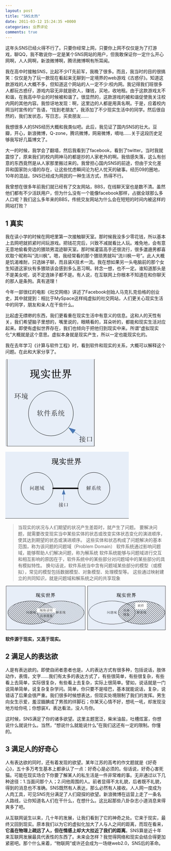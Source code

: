 ```yaml
---
layout: post
title: "SNS太热"
date: 2011-03-12 15:24:35 +0000
categories: 业界评论
comments: true
---
```


这年头SNS已经火得不行了。只要你经常上网，只要你上网不仅仅是为了打游戏，聊QQ，我不敢说你一定是某个SNS网站的用户，但我敢保证你一定什么开心网啊，人人网啊，新浪微博啊，腾讯微博啊有所耳闻。

我在高中时接触SNS，比起不少IT先前军，我晚了很多。而且，我当时的目的很搞笑：仅仅是为了玩一款现在看起来无聊到一定境界的web游戏《古惑仔》。知道这款游戏的人大概不多，但知道这个网站的人一定不少:校内网。我记得我们班很多人都玩古惑仔，游戏内容无非就是砍人，赚钱，买地，收地租。由于这款游戏太不和谐，在我高中毕业的时候被和谐了。很显然的，这款游戏的被和谐促使我关注校内网的其他内容。我惊讶地发现：啊，这里边的人都是用真名啊。于是，应着校内网当时宣传的广告语，“找到老朋友”，我添加了不少现实生活中的同学。然后很自然的，我们发状态，写日志，买卖朋友……

我想很多人的SNS经历大概和我类似吧。此后，我见证了国内SNS的壮大。豆瓣，开心，新浪微博，Q-zone，腾讯微博，网易微博，嘀咕……关于这段历史足够我写好几篇博文了。

<!--more-->

大一的时候，我学会了翻墙，然后我看到了facebook，看到了twitter。当时我就震惊了，原来我们的校内网神马的都是抄的人家老外的啊。我倍感失落，这么有创意的东西竟然是从人家那里搬过来的。我曾担心国内SNS的前途，但由于文化差异和国家防火墙的存在，让这些忧虑瞬间沦为杞人忧天的破事。经历09的圈地，10年的混战，SNS已经成为网民的一种生活方式，热得不行。

我曾想在很多年前我们就已经有了交友网站，BBS，在线聊天室也是数不清。虽然他们都有不少活跃用户，但为什么没有一个能像facebook那样，占据全球那么多人口呢？我们这么多年来的BBS，传统交友网站为什么会在短短的时间内被这样的网站打败？

## 1 真实

我在读小学的时候在网吧里第一次接触聊天室。那时候我没多少零花钱，所以基本上去网吧就抓紧时间玩游戏。把钱花完后，兴致不减就看比人玩。难免地，会有意无意地偷看旁边的猥琐男混迹聊天室。那时候灌篮高手还很流行，很多邋遢男都喜欢取个昵称叫“流川枫”。嗯，我经常看的那个猥琐男就叫“流川枫一号”。此人大概是饥渴难耐，只选妹子聊，而且装X技术一流。我在想如果另一头电脑前的那个女生知道这家伙有多猥琐该会感到多么恶习啊。转念一想，也不一定。谁知道那头是不是美女呢，说不定连妹子都不是。有人说，在互联网上你根本不知道在和你聊天的那人是条狗。真有道理！

今年一部很红的电影《社交网络》讲述了Facebook创始人马克扎克伯格的创业史，其中就提到：相比于MySpace这样纯虚拟的社交网站，人们更关心现实生活中的同学，朋友和亲人在干些什么。

比起虚无缥缈的东西，我们更看重在现实生活中有意义的信息。这和人的天性有关，我们希望脑子里想的，嘴里说的，眼睛看的，耳朵听的，都能和现实生活对应起来。即使有虚拟世界存在，我们也倾向于把他归到现实中来。所谓“虚拟现实化”大概就是这个意思。虚拟本身就是现实产生，所以一定也能现实化的。

我在去年学习《计算与软件工程》时，看到软件和现实的关系，大概可以解释这个问题。在此和大家分享了。

![](/images/2011-03-software-and-real-world-1.jpg)

![](/images/2011-03-software-and-real-world-2.jpg)


> 当现实的状况与人们期望的状况产生差距时，就产生了问题。
> 要解决问题，就需要改变现实当中某些实体的状态或改变实体状态变化的演进顺序，使其达到期望的状态或演进顺序。
> 这些实体和状态构成了问题解决的基本范围，称为该问题的问题域（Problem Domain）
> 软件系统通过影响问题域，能够帮助人们解决问题，称为解系统
> 软件系统能够与问题域进行交互和相互影响的原因在于，软件系统中的某些部分对问题域中的某些部分的具有模拟特性。
> 换句话说，软件系统当中含有问题域某些部分的模型（或模拟），常见的模型包括数据模型、对象模型、处理模型等。
> 这些通过映射建立的共同知识，就是问题域和解系统之间的共享现象

![](/images/2011-03-software-and-real-world-3.jpg)

**软件源于现实，又高于现实。**

## 2 满足人的表达欲

人是有表达欲的。即使自闭者患者也是。人的表达方式有很多种，包括说话，肢体动作，表情，文字……我们有太多的表达方式了，有些很简单，有些很复杂，有些看上去简单，实际很复杂，有些看上去复杂，实际上很简单。譬如，说话就是一门说简单简单，说复杂复杂学问。简单，你只要不是哑巴，基本就能说话，复杂，说错话了后果会很严重。我们很多时候想表达，但现实处境限制了我们的发挥。男生向女生示爱，羞涩腼腆成了男孩的绊脚石；你某天心情不好，想吼一吼，却发现没地方给你吼；你想装X，表达看法，没人鸟你。

这时候，SNS满足了你的诸多欲望。这里主题宽泛，柴米油盐，吐槽炫富，你想说什么就说什么。当然，“想说什么就能说什么”在我们这还有一定的限制。你懂的。

## 3 满足人的好奇心

人有表达欲的同时，还有着发现的欲望。某年江苏的高考的作文题就是《好奇心》，五十多万考生基本上都承认了一点：好奇心是必须的。俗话说，好奇心害死猫。可能在现实场合下你要了解某人的私生活是一件非常难的事。无非通过以下几种途径：1.当面问那个人；2.问他周围的人。前者显得不太礼貌，后者既不礼貌，得到的消息也不准确。SNS既然有人表达，那么必然有人接收。人人网一度成为人肉工具，可见SNS充分满足了人们窥探的欲望。新浪微博在运营上走了一条名人路线，让你知道名人们在干什么，在想什么。这比起那些八卦杂志小道消息来得爽多了吧。

从互联网诞生以来，几十年的发展，让我们看到了它的神奇之处。它来于现实，最终又回到现实。原本我们以为它的虚拟化加大了人与人之间的距离，而现在看来，
**它虽在物理上疏远了人，但在情感上却大大拉近了我们的距离**。SNS算是近十年来互联网发展最具代表性的东西了。未来会怎样？我觉得网络和现实会结合得更加紧密吧。那个什么来着，“物联网”或许还会成为一场继web2.0，SNS后的革命。
